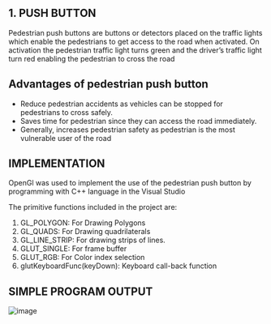 ## 1. PUSH BUTTON
Pedestrian push buttons are buttons or detectors placed on the traffic lights 
which enable the pedestrians to get access to the road when activated. 
On activation the pedestrian traffic light turns green and the driver’s traffic 
light turn red enabling the pedestrian to cross the road

## Advantages of pedestrian push button
* Reduce pedestrian accidents as vehicles can be stopped for pedestrians to cross safely.
* Saves time for pedestrian since they can access the road immediately.
* Generally, increases pedestrian safety as pedestrian is the most vulnerable user of the road

## IMPLEMENTATION
OpenGl was used to implement the use of the pedestrian push button by 
programming with C++ language in the Visual Studio

The primitive functions included in the project are:
1. GL_POLYGON: For Drawing Polygons
2. GL_QUADS: For Drawing quadrilaterals
3. GL_LINE_STRIP: For drawing strips of lines.
4. GLUT_SINGLE: For frame buffer
5. GLUT_RGB: For Color index selection
6. glutKeyboardFunc(keyDown): Keyboard call-back function

## SIMPLE PROGRAM OUTPUT
![image](https://github.com/Joel89899/Computer_Graphics/assets/53404239/6deed3a8-b69e-4157-8a32-09e9954dd97b)

